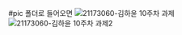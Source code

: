 #pic 폴더로 들어오면
![21173060-김하윤 10주차 과제](https://user-images.githubusercontent.com/80918786/168467081-480e7148-7471-48f9-b163-6a204ceb8d2d.PNG)
![21173060-김하윤 10주차 과제2](https://user-images.githubusercontent.com/80918786/168467082-eafb0969-e82b-4205-b51d-9702f3d6c84c.PNG)
